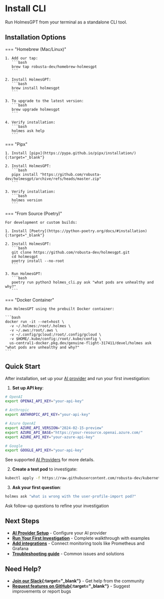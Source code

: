 # Install CLI

Run HolmesGPT from your terminal as a standalone CLI tool.

## Installation Options

=== "Homebrew (Mac/Linux)"

    1. Add our tap:
       ```bash
       brew tap robusta-dev/homebrew-holmesgpt
       ```

    2. Install HolmesGPT:
       ```bash
       brew install holmesgpt
       ```

    3. To upgrade to the latest version:
       ```bash
       brew upgrade holmesgpt
       ```

    4. Verify installation:
       ```bash
       holmes ask help
       ```

=== "Pipx"

    1. Install [pipx](https://pypa.github.io/pipx/installation/){:target="_blank"}

    2. Install HolmesGPT:
       ```bash
       pipx install "https://github.com/robusta-dev/holmesgpt/archive/refs/heads/master.zip"
       ```

    3. Verify installation:
       ```bash
       holmes version
       ```

=== "From Source (Poetry)"

    For development or custom builds:

    1. Install [Poetry](https://python-poetry.org/docs/#installation){:target="_blank"}

    2. Install HolmesGPT:
       ```bash
       git clone https://github.com/robusta-dev/holmesgpt.git
       cd holmesgpt
       poetry install --no-root
       ```

    3. Run HolmesGPT:
       ```bash
       poetry run python3 holmes_cli.py ask "what pods are unhealthy and why?"
       ```

=== "Docker Container"

    Run HolmesGPT using the prebuilt Docker container:

    ```bash
    docker run -it --net=host \
      -v ~/.holmes:/root/.holmes \
      -v ~/.aws:/root/.aws \
      -v ~/.config/gcloud:/root/.config/gcloud \
      -v $HOME/.kube/config:/root/.kube/config \
      us-central1-docker.pkg.dev/genuine-flight-317411/devel/holmes ask "what pods are unhealthy and why?"
    ```

## Quick Start

After installation, set up your [AI provider](../ai-providers/index.md) and run your first investigation:

1. **Set up API key**:
```bash
# OpenAI
export OPENAI_API_KEY="your-api-key"

# Anthropic
export ANTHROPIC_API_KEY="your-api-key"

# Azure OpenAI
export AZURE_API_VERSION="2024-02-15-preview"
export AZURE_API_BASE="https://your-resource.openai.azure.com/"
export AZURE_API_KEY="your-azure-api-key"

# Google
export GOOGLE_API_KEY="your-api-key"
```
See supported [AI Providers](../ai-providers/index.md) for more details.

2. **Create a test pod** to investigate:
```bash
kubectl apply -f https://raw.githubusercontent.com/robusta-dev/kubernetes-demos/main/pending_pods/pending_pod_node_selector.yaml
```

3. **Ask your first question**:
```bash
holmes ask "what is wrong with the user-profile-import pod?"
```
Ask follow-up questions to refine your investigation

## Next Steps

- **[AI Provider Setup](ai-providers/index.md)** - Configure your AI provider
- **[Run Your First Investigation](walkthrough/index.md)** - Complete walkthrough with examples
- **[Add integrations](data-sources/index.md)** - Connect monitoring tools like Prometheus and Grafana
- **[Troubleshooting guide](reference/troubleshooting.md)** - Common issues and solutions

## Need Help?

- **[Join our Slack](https://robustacommunity.slack.com){:target="_blank"}** - Get help from the community
- **[Request features on GitHub](https://github.com/robusta-dev/holmesgpt/issues){:target="_blank"}** - Suggest improvements or report bugs
